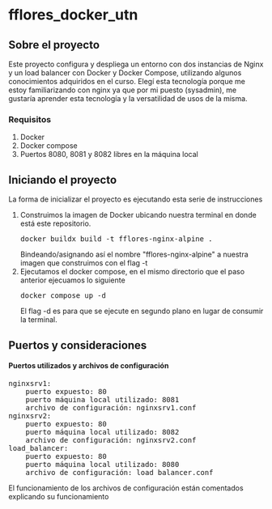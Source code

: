 # fflores_docker_utn

## Sobre el proyecto
  

Este proyecto configura y despliega un entorno con dos instancias de Nginx y un load balancer con Docker y Docker Compose, utilizando algunos conocimientos adquiridos en el curso.
Elegí esta tecnología porque me estoy familiarizando con nginx ya que por mi puesto (sysadmin), me gustaría aprender esta tecnología y la versatilidad de usos de la misma.


### Requisitos

  
1. Docker 
2. Docker compose
3. Puertos 8080, 8081 y 8082 libres en la máquina local

## Iniciando el proyecto

  La forma de inicializar el proyecto es ejecutando esta serie de instrucciones  
1. Construimos la imagen de Docker ubicando nuestra terminal en donde está este repositorio.  
   <pre>docker buildx build -t fflores-nginx-alpine . </pre> 
   Bindeando/asignando así el nombre "fflores-nginx-alpine" a nuestra imagen que construimos con el flag -t  
2. Ejecutamos el docker compose, en el mismo directorio que el paso anterior ejecuamos lo siguiente  
   <pre>docker compose up -d</pre>  
   El flag -d es para que se ejecute en segundo plano en lugar de consumir la terminal.  

## Puertos y consideraciones

#### Puertos utilizados y archivos de configuración
<pre>
nginxsrv1:
    puerto expuesto: 80   
    puerto máquina local utilizado: 8081  
    archivo de configuración: nginxsrv1.conf  
nginxsrv2:  
	puerto expuesto: 80  
	puerto máquina local utilizado: 8082  
	archivo de configuración: nginxsrv2.conf  
load_balancer:  
	puerto expuesto: 80  
	puerto máquina local utilizado: 8080  
	archivo de configuración: load_balancer.conf  
</pre> 

El funcionamiento de los archivos de configuración están comentados explicando su funcionamiento